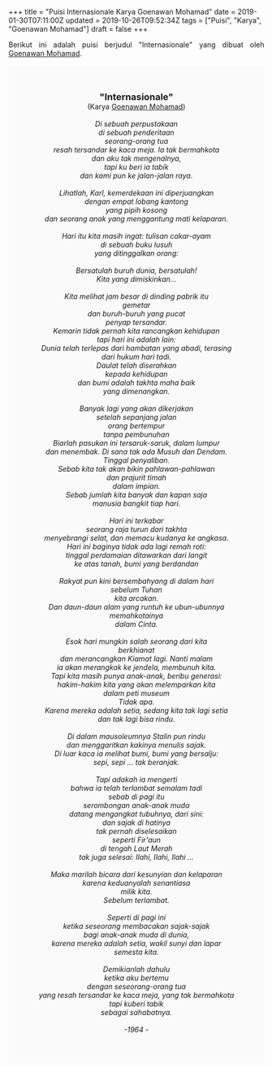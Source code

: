 +++
title = "Puisi Internasionale Karya Goenawan Mohamad"
date = 2019-01-30T07:11:00Z
updated = 2019-10-26T09:52:34Z
tags = ["Puisi", "Karya", "Goenawan Mohamad"]
draft = false
+++

<div dir="ltr" style="text-align: left;" trbidi="on"><div style="text-align: justify;">Berikut ini adalah puisi berjudul "Internasionale" yang dibuat oleh <a href="https://ensiklopedia.kemdikbud.go.id/sastra/artikel/Goenawan_Mohamad" target="_blank">Goenawan Mohamad</a>. </div><br /><div style="background: #FAFAFA; font-size: 14px; height: auto; margin: 0 auto; padding: 50px; text-align: center; width: auto;"><span style="font-size: 18px;"><b>"Internasionale"</b></span><br />(Karya <a href="https://www.sekata.web.id/tags/goenawan-mohamad" target="_blank">Goenawan Mohamad</a>) <br /><br /><i>Di sebuah perpustakaan<br />di sebuah penderitaan<br />seorang-orang tua<br />resah tersandar ke kaca meja. Ia tak bermahkota<br />dan aku tak mengenalnya,<br />tapi ku beri ia tabik<br />dan kami pun ke jalan-jalan raya.<br /><br />Lihatlah, Karl, kemerdekaan ini diperjuangkan<br />dengan empat lobang kantong<br />yang pipih kosong<br />dan seorang anak yang menggantung mati kelaparan.<br /><br />Hari itu kita masih ingat: tulisan cakar-ayam<br />di sebuah buku lusuh<br />yang ditinggalkan orang:<br /><br />Bersatulah buruh dunia, bersatulah!<br />Kita yang dimiskinkan...<br /><br />Kita melihat jam besar di dinding pabrik itu<br />gemetar<br />dan buruh-buruh yang pucat<br />penyap tersandar.<br />Kemarin tidak pernah kita rancangkan kehidupan<br />tapi hari ini adalah lain:<br />Dunia telah terlepas dari hambatan yang abadi, terasing<br />dari hukum hari tadi.<br />Daulat telah diserahkan<br />kepada kehidupan<br />dan bumi adalah takhta maha baik<br />yang dimenangkan.<br /><br />Banyak lagi yang akan dikerjakan<br />setelah sepanjang jalan<br />orang bertempur<br />tanpa pembunuhan<br />Biarlah pasukan ini tersaruk-saruk, dalam lumpur<br />dan menembak. Di sana tak ada Musuh dan Dendam.<br />Tinggal penyaliban.<br />Sebab kita tak akan bikin pahlawan-pahlawan<br />dan prajurit timah<br />dalam impian.<br />Sebab jumlah kita banyak dan kapan saja<br />manusia bangkit tiap hari.<br /><br />Hari ini terkabar<br />seorang raja turun dari takhta<br />menyebrangi selat, dan memacu kudanya ke angkasa.<br />Hari ini baginya tidak ada lagi remah roti:<br />tinggal perdamaian ditawarkan dari langit<br />ke atas tanah, bumi yang berdandan<br /><br />Rakyat pun kini bersembahyang di dalam hari<br />sebelum Tuhan<br />kita arcakan.<br />Dan daun-daun alam yang runtuh ke ubun-ubunnya<br />memahkotainya<br />dalam Cinta.<br /><br />Esok hari mungkin salah seorang dari kita<br />berkhianat<br />dan merancangkan Kiamat lagi. Nanti malam<br />ia akan merangkak ke jendela, membunuh kita.<br />Tapi kita masih punya anak-anak, beribu generasi:<br />hakim-hakim kita yang akan melemparkan kita<br />dalam peti museum<br />Tidak apa.<br />Karena mereka adalah setia, sedang kita tak lagi setia<br />dan tak lagi bisa rindu.<br /><br />Di dalam mausoleumnya Stalin pun rindu<br />dan menggaritkan kakinya menulis sajak.<br />Di luar kaca ia melihat bumi, bumi yang bersalju:<br />sepi, sepi ... tak beranjak.<br /><br />Tapi adakah ia mengerti<br />bahwa ia telah terlambat semalam tadi<br />sebab di pagi itu<br />serombongan anak-anak muda<br />datang mengangkat tubuhnya, dari sini:<br />dan sajak di hatinya<br />tak pernah diselesaikan<br />seperti Fir'aun<br />di tengah Laut Merah<br />tak juga selesai: Ilahi, Ilahi, Ilahi ...<br /><br />Maka marilah bicara dari kesunyian dan kelaparan<br />karena keduanyalah senantiasa<br />milik kita.<br />Sebelum terlambat.<br /><br />Seperti di pagi ini<br />ketika seseorang membacakan sajak-sajak<br />bagi anak-anak muda di dunia,<br />karena mereka adalah setia, wakil sunyi dan lapar<br />semesta kita.<br /><br />Demikianlah dahulu<br />ketika aku bertemu<br />dengan seseorang-orang tua<br />yang resah tersandar ke kaca meja, yang tak bermahkota<br />tapi kuberi tabik<br />sebagai sahabatnya.<br /><br />-1964 -</i></div></div>
